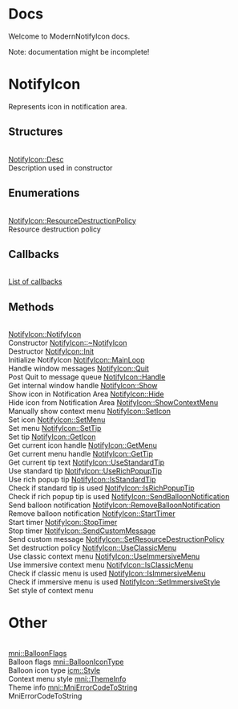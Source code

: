 
# Docs

Welcome to ModernNotifyIcon docs.

Note: documentation might be incomplete!

# NotifyIcon

Represents icon in notification area.

## Structures

|   |
| - |
[NotifyIcon::Desc](mni/ns-notifyicon-desc.md)</br>Description used in constructor

## Enumerations

|   |
| - |
[NotifyIcon::ResourceDestructionPolicy](mni/ne-notifyicon-resourcedestructionpolicy.md)</br>Resource destruction policy

## Callbacks

|   |
| - |
[List of callbacks](mni/nm-notifyicon-callbacks.md)

## Methods

|   |
| - |
[NotifyIcon::NotifyIcon](mni/nf-notifyicon-constructor.md)</br>Constructor
[NotifyIcon::~NotifyIcon](mni/nf-notifyicon-destructor.mdor.md)</br>Destructor
[NotifyIcon::Init](mni/nf-notifyicon-init.md)</br>Initialize NotifyIcon
[NotifyIcon::MainLoop](mni/nf-notifyicon-mainloop.md)</br>Handle window messages
[NotifyIcon::Quit](mni/nf-notifyicon-quit.md)</br>Post Quit to message queue
[NotifyIcon::Handle](mni/nf-notifyicon-handle.md)</br>Get internal window handle
[NotifyIcon::Show](mni/nf-notifyicon-show.md)</br>Show icon in Notification Area
[NotifyIcon::Hide](mni/nf-notifyicon-hide.md)</br>Hide icon from Notification Area
[NotifyIcon::ShowContextMenu](mni/nf-notifyicon-showcontextmenu.md)</br>Manually show context menu
[NotifyIcon::SetIcon](mni/nf-notifyicon-seticon.md)</br>Set icon
[NotifyIcon::SetMenu](mni/nf-notifyicon-setmenu.md)</br>Set menu
[NotifyIcon::SetTip](mni/nf-notifyicon-settip.md)</br>Set tip
[NotifyIcon::GetIcon](mni/nf-notifyicon-geticon.md)</br>Get current icon handle
[NotifyIcon::GetMenu](mni/nf-notifyicon-getmenu.md)</br>Get current menu handle
[NotifyIcon::GetTip](mni/nf-notifyicon-gettip.md)</br>Get current tip text
[NotifyIcon::UseStandardTip](mni/nf-notifyicon-usestandardtip.md)</br>Use standard tip
[NotifyIcon::UseRichPopupTip](mni/nf-notifyicon-userichpopuptip.md)</br>Use rich popup tip
[NotifyIcon::IsStandardTip](mni/nf-notifyicon-isstandardtip.md)</br>Check if standard tip is used
[NotifyIcon::IsRichPopupTip](mni/nf-notifyicon-isrichpopuptip.md)</br>Check if rich popup tip is used
[NotifyIcon::SendBalloonNotification](mni/nf-notifyicon-sendballoonnotification.md)</br>Send balloon notification
[NotifyIcon::RemoveBalloonNotification](mni/nf-notifyicon-removeballoonnotification.md)</br>Remove balloon notification
[NotifyIcon::StartTimer](mni/nf-notifyicon-starttimer.md)</br>Start timer
[NotifyIcon::StopTimer](mni/nf-notifyicon-stoptimer.md)</br>Stop timer
[NotifyIcon::SendCustomMessage](mni/nf-notifyicon-sendcustommessage.md)</br>Send custom message
[NotifyIcon::SetResourceDestructionPolicy](mni/nf-notifyicon-setresourcedestructionpolicy.md)</br>Set destruction policy
[NotifyIcon::UseClassicMenu](mni/nf-notifyicon-useclassicmenu.md)</br>Use classic context menu
[NotifyIcon::UseImmersiveMenu](mni/nf-notifyicon-useimmersivemenu.md)</br>Use immersive context menu
[NotifyIcon::IsClassicMenu](mni/nf-notifyicon-isclassicmenu.md)</br>Check if classic menu is used
[NotifyIcon::IsImmersiveMenu](mni/nf-notifyicon-isimmersivestyle.md)</br>Check if immersive menu is used
[NotifyIcon::SetImmersiveStyle](mni/nf-notifyicon-setimmersivestyle.md)</br>Set style of context menu

# Other

|   |
| - |
[mni::BalloonFlags](mni/ne-balloonflags.md)</br>Balloon flags
[mni::BalloonIconType](mni/ne-balloonicontype.md)</br>Balloon icon type
[icm::Style](mni/ne-icm-style.md)</br>Context menu style
[mni::ThemeInfo](mni/nc-themeinfo.md)</br>Theme info
[mni::MniErrorCodeToString](mni/nf-mnierrorcodetostring.md)</br>MniErrorCodeToString 
